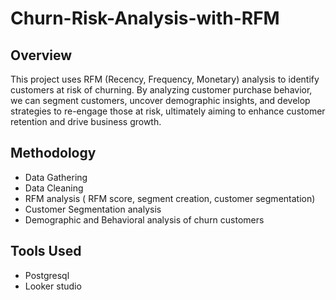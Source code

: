 # Churn-Risk-Analysis-with-RFM

## Overview
This project uses RFM (Recency, Frequency, Monetary) analysis to identify customers at risk of churning. By analyzing customer purchase behavior, we can segment customers, uncover demographic insights, and develop strategies to re-engage those at risk, ultimately aiming to enhance customer retention and drive business growth.

## Methodology
- Data Gathering
- Data Cleaning
- RFM analysis ( RFM score, segment creation, customer segmentation)
- Customer Segmentation analysis
- Demographic and Behavioral analysis of churn customers

## Tools Used
- Postgresql
- Looker studio

